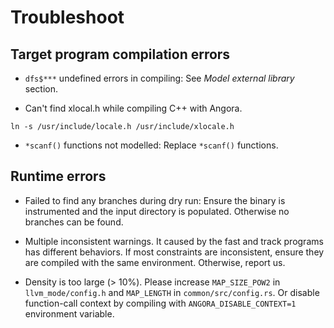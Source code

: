 # Troubleshoot

## Target program compilation errors 

- `dfs$***` undefined errors in compiling: See *Model external library* section.

- Can't find xlocal.h while compiling C++ with Angora.

```
ln -s /usr/include/locale.h /usr/include/xlocale.h
```

- `*scanf()` functions not modelled: Replace `*scanf()` functions.

## Runtime errors

- Failed to find any branches during dry run: Ensure the binary is instrumented and the input 
directory is populated. Otherwise no branches can be found.

- Multiple inconsistent warnings. It caused by the fast and track programs has different behaviors. If most constraints are inconsistent, ensure they are compiled with the same environment. Otherwise, report us.

- Density is too large (> 10%). Please increase `MAP_SIZE_POW2` in `llvm_mode/config.h` and `MAP_LENGTH` in `common/src/config.rs`. Or disable function-call context by compiling with `ANGORA_DISABLE_CONTEXT=1` environment variable.
